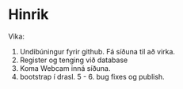 # Hinrik
Vika:
1. Undibúningur fyrir github. Fá síðuna til að virka.
2. Register og tenging við database
3. Koma Webcam inná síðuna.
4. bootstrap í drasl.
5 - 6. bug fixes og publish. 

